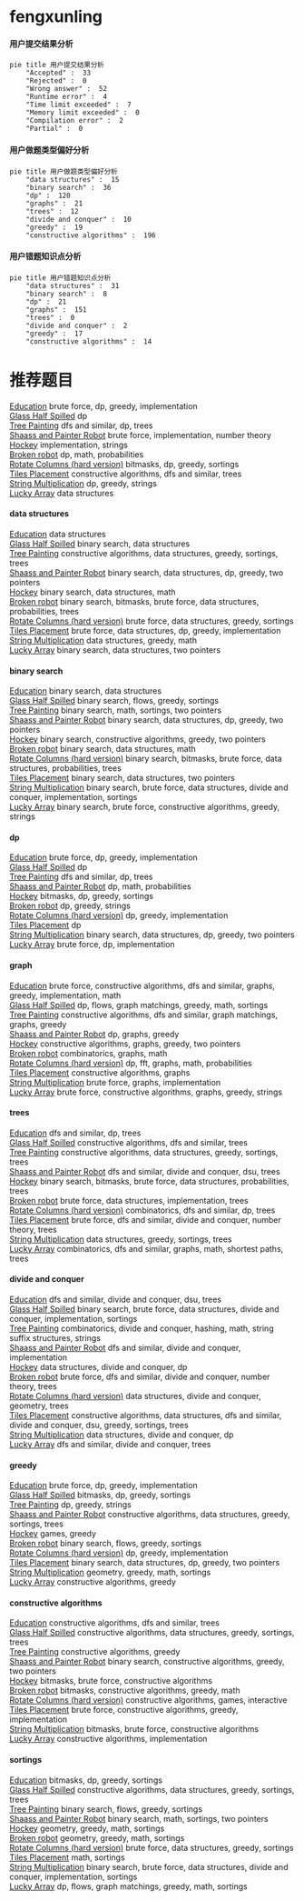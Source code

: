 # fengxunling
<!-- tabs:start -->
#### **用户提交结果分析**

```mermaid
pie title 用户提交结果分析
    "Accepted" :  33
    "Rejected" :  0
    "Wrong answer" :  52
    "Runtime error" :  4
    "Time limit exceeded" :  7
    "Memory limit exceeded" :  0
    "Compilation error" :  2
    "Partial" :  0
```
#### **用户做题类型偏好分析**

```mermaid
pie title 用户做题类型偏好分析
    "data structures" :  15
    "binary search" :  36
    "dp" :  120
    "graphs" :  21
    "trees" :  12
    "divide and conquer" :  10
    "greedy" :  19
    "constructive algorithms" :  196
```
#### **用户错题知识点分析**

```mermaid
pie title 用户错题知识点分析
    "data structures" :  31
    "binary search" :  8
    "dp" :  21
    "graphs" :  151
    "trees" :  0
    "divide and conquer" :  2
    "greedy" :  17
    "constructive algorithms" :  14
```
<!-- tabs:end -->
# 推荐题目
[Education](http://codeforces.com/problemset/problem/1512/F)		brute force,
                        dp,
                        greedy,
                        implementation		  
[Glass Half Spilled](https://codeforces.com/contest/1459/problem/D)		dp		  
[Tree Painting](http://codeforces.com/problemset/problem/1187/E)		dfs and similar,
                        dp,
                        trees		  
[Shaass and Painter Robot](http://codeforces.com/problemset/problem/294/D)		brute force,
                        implementation,
                        number theory		  
[Hockey](http://codeforces.com/problemset/problem/95/A)		implementation,
                        strings		  
[Broken robot](http://codeforces.com/problemset/problem/24/D)		dp,
                        math,
                        probabilities		  
[Rotate Columns (hard version)](http://codeforces.com/problemset/problem/1209/E2)		bitmasks,
                        dp,
                        greedy,
                        sortings		  
[Tiles Placement](http://codeforces.com/problemset/problem/1214/H)		constructive algorithms,
                        dfs and similar,
                        trees		  
[String Multiplication](http://codeforces.com/problemset/problem/1131/E)		dp,
                        greedy,
                        strings		  
[Lucky Array](http://codeforces.com/problemset/problem/121/E)		data structures		  
<!-- tabs:start -->
#### **data structures**
[Education](http://codeforces.com/problemset/problem/121/E)		data structures		  
[Glass Half Spilled](http://codeforces.com/problemset/problem/842/D)		binary search,
                        data structures		  
[Tree Painting](http://codeforces.com/problemset/problem/501/C)		constructive algorithms,
                        data structures,
                        greedy,
                        sortings,
                        trees		  
[Shaass and Painter Robot](http://codeforces.com/problemset/problem/1492/C)		binary search,
                        data structures,
                        dp,
                        greedy,
                        two pointers		  
[Hockey](http://codeforces.com/problemset/problem/1490/G)		binary search,
                        data structures,
                        math		  
[Broken robot](http://codeforces.com/problemset/problem/1479/D)		binary search,
                        bitmasks,
                        brute force,
                        data structures,
                        probabilities,
                        trees		  
[Rotate Columns (hard version)](http://codeforces.com/problemset/problem/1497/A)		brute force,
                        data structures,
                        greedy,
                        sortings		  
[Tiles Placement](http://codeforces.com/problemset/problem/1491/C)		brute force,
                        data structures,
                        dp,
                        greedy,
                        implementation		  
[String Multiplication](http://codeforces.com/problemset/problem/1492/B)		data structures,
                        greedy,
                        math		  
[Lucky Array](http://codeforces.com/problemset/problem/1436/E)		binary search,
                        data structures,
                        two pointers		  
#### **binary search**
[Education](http://codeforces.com/problemset/problem/842/D)		binary search,
                        data structures		  
[Glass Half Spilled](http://codeforces.com/problemset/problem/1119/B)		binary search,
                        flows,
                        greedy,
                        sortings		  
[Tree Painting](http://codeforces.com/problemset/problem/484/B)		binary search,
                        math,
                        sortings,
                        two pointers		  
[Shaass and Painter Robot](http://codeforces.com/problemset/problem/1492/C)		binary search,
                        data structures,
                        dp,
                        greedy,
                        two pointers		  
[Hockey](http://codeforces.com/problemset/problem/1463/D)		binary search,
                        constructive algorithms,
                        greedy,
                        two pointers		  
[Broken robot](http://codeforces.com/problemset/problem/1490/G)		binary search,
                        data structures,
                        math		  
[Rotate Columns (hard version)](http://codeforces.com/problemset/problem/1479/D)		binary search,
                        bitmasks,
                        brute force,
                        data structures,
                        probabilities,
                        trees		  
[Tiles Placement](http://codeforces.com/problemset/problem/1436/E)		binary search,
                        data structures,
                        two pointers		  
[String Multiplication](http://codeforces.com/problemset/problem/1461/D)		binary search,
                        brute force,
                        data structures,
                        divide and conquer,
                        implementation,
                        sortings		  
[Lucky Array](http://codeforces.com/problemset/problem/1493/C)		binary search,
                        brute force,
                        constructive algorithms,
                        greedy,
                        strings		  
#### **dp**
[Education](http://codeforces.com/problemset/problem/1512/F)		brute force,
                        dp,
                        greedy,
                        implementation		  
[Glass Half Spilled](https://codeforces.com/contest/1459/problem/D)		dp		  
[Tree Painting](http://codeforces.com/problemset/problem/1187/E)		dfs and similar,
                        dp,
                        trees		  
[Shaass and Painter Robot](http://codeforces.com/problemset/problem/24/D)		dp,
                        math,
                        probabilities		  
[Hockey](http://codeforces.com/problemset/problem/1209/E2)		bitmasks,
                        dp,
                        greedy,
                        sortings		  
[Broken robot](http://codeforces.com/problemset/problem/1131/E)		dp,
                        greedy,
                        strings		  
[Rotate Columns (hard version)](http://codeforces.com/problemset/problem/1176/C)		dp,
                        greedy,
                        implementation		  
[Tiles Placement](http://codeforces.com/problemset/problem/149/D)		dp		  
[String Multiplication](http://codeforces.com/problemset/problem/1492/C)		binary search,
                        data structures,
                        dp,
                        greedy,
                        two pointers		  
[Lucky Array](https://codeforces.com/contest/1457/problem/C)		brute force,
                        dp,
                        implementation		  
#### **graph**
[Education](http://codeforces.com/problemset/problem/1487/C)		brute force,
                        constructive algorithms,
                        dfs and similar,
                        graphs,
                        greedy,
                        implementation,
                        math		  
[Glass Half Spilled](http://codeforces.com/problemset/problem/1437/C)		dp,
                        flows,
                        graph matchings,
                        greedy,
                        math,
                        sortings		  
[Tree Painting](http://codeforces.com/problemset/problem/1470/D)		constructive algorithms,
                        dfs and similar,
                        graph matchings,
                        graphs,
                        greedy		  
[Shaass and Painter Robot](http://codeforces.com/problemset/problem/1476/C)		dp,
                        graphs,
                        greedy		  
[Hockey](http://codeforces.com/problemset/problem/1304/D)		constructive algorithms,
                        graphs,
                        greedy,
                        two pointers		  
[Broken robot](http://codeforces.com/problemset/problem/1475/C)		combinatorics,
                        graphs,
                        math		  
[Rotate Columns (hard version)](http://codeforces.com/problemset/problem/553/E)		dp,
                        fft,
                        graphs,
                        math,
                        probabilities		  
[Tiles Placement](http://codeforces.com/problemset/problem/1495/C)		constructive algorithms,
                        graphs		  
[String Multiplication](http://codeforces.com/problemset/problem/1510/K)		brute force,
                        graphs,
                        implementation		  
[Lucky Array](http://codeforces.com/problemset/problem/1511/D)		brute force,
                        constructive algorithms,
                        graphs,
                        greedy,
                        strings		  
#### **trees**
[Education](http://codeforces.com/problemset/problem/1187/E)		dfs and similar,
                        dp,
                        trees		  
[Glass Half Spilled](http://codeforces.com/problemset/problem/1214/H)		constructive algorithms,
                        dfs and similar,
                        trees		  
[Tree Painting](http://codeforces.com/problemset/problem/501/C)		constructive algorithms,
                        data structures,
                        greedy,
                        sortings,
                        trees		  
[Shaass and Painter Robot](http://codeforces.com/problemset/problem/715/C)		dfs and similar,
                        divide and conquer,
                        dsu,
                        trees		  
[Hockey](http://codeforces.com/problemset/problem/1479/D)		binary search,
                        bitmasks,
                        brute force,
                        data structures,
                        probabilities,
                        trees		  
[Broken robot](http://codeforces.com/problemset/problem/1511/C)		brute force,
                        data structures,
                        implementation,
                        trees		  
[Rotate Columns (hard version)](http://codeforces.com/problemset/problem/1499/F)		combinatorics,
                        dfs and similar,
                        dp,
                        trees		  
[Tiles Placement](http://codeforces.com/problemset/problem/1491/E)		brute force,
                        dfs and similar,
                        divide and conquer,
                        number theory,
                        trees		  
[String Multiplication](http://codeforces.com/problemset/problem/1466/D)		data structures,
                        greedy,
                        sortings,
                        trees		  
[Lucky Array](http://codeforces.com/problemset/problem/1495/D)		combinatorics,
                        dfs and similar,
                        graphs,
                        math,
                        shortest paths,
                        trees		  
#### **divide and conquer**
[Education](http://codeforces.com/problemset/problem/715/C)		dfs and similar,
                        divide and conquer,
                        dsu,
                        trees		  
[Glass Half Spilled](http://codeforces.com/problemset/problem/1461/D)		binary search,
                        brute force,
                        data structures,
                        divide and conquer,
                        implementation,
                        sortings		  
[Tree Painting](http://codeforces.com/problemset/problem/1466/G)		combinatorics,
                        divide and conquer,
                        hashing,
                        math,
                        string suffix structures,
                        strings		  
[Shaass and Painter Robot](http://codeforces.com/problemset/problem/1490/D)		dfs and similar,
                        divide and conquer,
                        implementation		  
[Hockey](https://codeforces.com/contest/1483/problem/C)		data structures,
                        divide and conquer,
                        dp		  
[Broken robot](http://codeforces.com/problemset/problem/1491/E)		brute force,
                        dfs and similar,
                        divide and conquer,
                        number theory,
                        trees		  
[Rotate Columns (hard version)](http://codeforces.com/problemset/problem/1303/G)		data structures,
                        divide and conquer,
                        geometry,
                        trees		  
[Tiles Placement](http://codeforces.com/problemset/problem/1494/D)		constructive algorithms,
                        data structures,
                        dfs and similar,
                        divide and conquer,
                        dsu,
                        greedy,
                        sortings,
                        trees		  
[String Multiplication](http://codeforces.com/problemset/problem/1482/E)		data structures,
                        divide and conquer,
                        dp		  
[Lucky Array](http://codeforces.com/problemset/problem/566/C)		dfs and similar,
                        divide and conquer,
                        trees		  
#### **greedy**
[Education](http://codeforces.com/problemset/problem/1512/F)		brute force,
                        dp,
                        greedy,
                        implementation		  
[Glass Half Spilled](http://codeforces.com/problemset/problem/1209/E2)		bitmasks,
                        dp,
                        greedy,
                        sortings		  
[Tree Painting](http://codeforces.com/problemset/problem/1131/E)		dp,
                        greedy,
                        strings		  
[Shaass and Painter Robot](http://codeforces.com/problemset/problem/501/C)		constructive algorithms,
                        data structures,
                        greedy,
                        sortings,
                        trees		  
[Hockey](http://codeforces.com/problemset/problem/293/A)		games,
                        greedy		  
[Broken robot](http://codeforces.com/problemset/problem/1119/B)		binary search,
                        flows,
                        greedy,
                        sortings		  
[Rotate Columns (hard version)](http://codeforces.com/problemset/problem/1176/C)		dp,
                        greedy,
                        implementation		  
[Tiles Placement](http://codeforces.com/problemset/problem/1492/C)		binary search,
                        data structures,
                        dp,
                        greedy,
                        two pointers		  
[String Multiplication](https://codeforces.com/contest/1496/problem/C)		geometry,
                        greedy,
                        math,
                        sortings		  
[Lucky Array](http://codeforces.com/problemset/problem/1493/A)		constructive algorithms,
                        greedy		  
#### **constructive algorithms**
[Education](http://codeforces.com/problemset/problem/1214/H)		constructive algorithms,
                        dfs and similar,
                        trees		  
[Glass Half Spilled](http://codeforces.com/problemset/problem/501/C)		constructive algorithms,
                        data structures,
                        greedy,
                        sortings,
                        trees		  
[Tree Painting](http://codeforces.com/problemset/problem/1493/A)		constructive algorithms,
                        greedy		  
[Shaass and Painter Robot](http://codeforces.com/problemset/problem/1463/D)		binary search,
                        constructive algorithms,
                        greedy,
                        two pointers		  
[Hockey](https://codeforces.com/contest/1456/problem/B)		bitmasks,
                        brute force,
                        constructive algorithms		  
[Broken robot](http://codeforces.com/problemset/problem/1492/D)		bitmasks,
                        constructive algorithms,
                        greedy,
                        math		  
[Rotate Columns (hard version)](https://codeforces.com/contest/1504/problem/D)		constructive algorithms,
                        games,
                        interactive		  
[Tiles Placement](https://codeforces.com/contest/1483/problem/A)		brute force,
                        constructive algorithms,
                        greedy,
                        implementation		  
[String Multiplication](https://codeforces.com/contest/1457/problem/D)		bitmasks,
                        brute force,
                        constructive algorithms		  
[Lucky Array](http://codeforces.com/problemset/problem/1513/A)		constructive algorithms,
                        implementation		  
#### **sortings**
[Education](http://codeforces.com/problemset/problem/1209/E2)		bitmasks,
                        dp,
                        greedy,
                        sortings		  
[Glass Half Spilled](http://codeforces.com/problemset/problem/501/C)		constructive algorithms,
                        data structures,
                        greedy,
                        sortings,
                        trees		  
[Tree Painting](http://codeforces.com/problemset/problem/1119/B)		binary search,
                        flows,
                        greedy,
                        sortings		  
[Shaass and Painter Robot](http://codeforces.com/problemset/problem/484/B)		binary search,
                        math,
                        sortings,
                        two pointers		  
[Hockey](https://codeforces.com/contest/1496/problem/C)		geometry,
                        greedy,
                        math,
                        sortings		  
[Broken robot](http://codeforces.com/problemset/problem/1495/A)		geometry,
                        greedy,
                        math,
                        sortings		  
[Rotate Columns (hard version)](http://codeforces.com/problemset/problem/1497/A)		brute force,
                        data structures,
                        greedy,
                        sortings		  
[Tiles Placement](http://codeforces.com/problemset/problem/1427/A)		math,
                        sortings		  
[String Multiplication](http://codeforces.com/problemset/problem/1461/D)		binary search,
                        brute force,
                        data structures,
                        divide and conquer,
                        implementation,
                        sortings		  
[Lucky Array](http://codeforces.com/problemset/problem/1437/C)		dp,
                        flows,
                        graph matchings,
                        greedy,
                        math,
                        sortings		  
<!-- tabs:end -->
